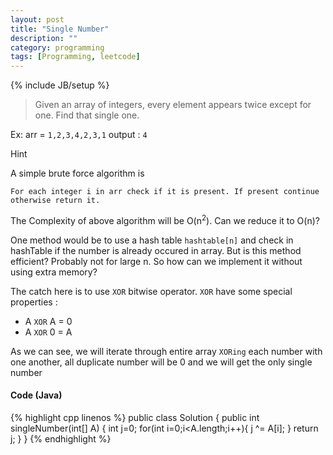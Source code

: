 ```yaml
---
layout: post
title: "Single Number"
description: ""
category: programming
tags: [Programming, leetcode]
---
```

{% include JB/setup %}

> Given an array of integers, every element appears twice except for one. Find that single one.

Ex:
 arr = `1,2,3,4,2,3,1`
 output : `4`


 Hint


 A simple brute force algorithm is 
 
    For each integer i in arr check if it is present. If present continue otherwise return it.

The Complexity of above algorithm will be O(n<sup>2</sup>). Can we reduce it to O(n)?

One method would be to use a hash table `hashtable[n]` and check in hashTable if the number is already occured in array. But is this method efficient? Probably not for large n. So how can we implement it without using extra memory?

The catch here is to use `XOR` bitwise operator.
`XOR` have some special properties : 
* A `XOR` A = 0
* A `XOR` 0 = A

As we can see,  we will iterate through entire array `XORing` each number with one another, all duplicate number will be 0 and we will get the only single number

#### Code (Java)

 
{% highlight cpp linenos %}
public class Solution {
    public int singleNumber(int[] A) {
        int j=0;
        for(int i=0;i<A.length;i++){
            j ^= A[i];
        }
       return j;
    }
}
{% endhighlight %}